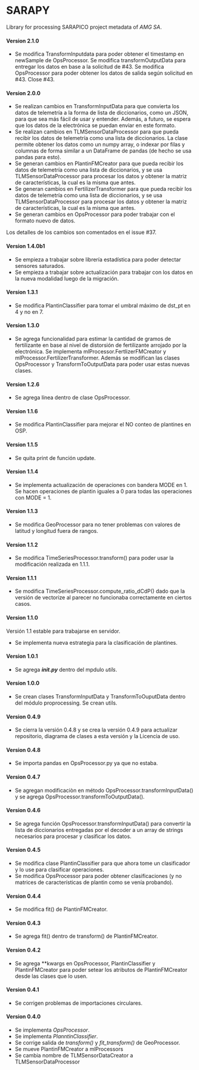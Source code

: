 # SARAPY

Library for processing SARAPICO project metadata of _AMG SA_.

#### Version 2.1.0

- Se modifica TransformInputdata para poder obtener el timestamp en newSample de OpsProcessor. Se modifica transformOutputData para entregar los datos en base a la solicitud de #43. Se modifica OpsProcessor para poder obtener los datos de salida según solicitud en #43. Close #43.

#### Version 2.0.0

- Se realizan cambios en TransformInputData para que convierta los datos de telemetría a la forma de lista de diccionarios, como un JSON, para que sea más fácil de usar y entender. Además, a futuro, se espera que los datos de la electrónica se puedan enviar en este formato.
- Se realizan cambios en TLMSensorDataProcessor para que pueda recibir los datos de telemetría como una lista de diccionarios. La clase permite obtener los datos como un numpy array, o indexar por filas y columnas de forma similar a un DataFrame de pandas (de hecho se usa pandas para esto).
- Se generan cambios en PlantinFMCreator para que pueda recibir los datos de telemetría como una lista de diccionarios, y se usa TLMSensorDataProcessor para procesar los datos y obtener la matriz de características, la cual es la misma que antes.
- Se generan cambios en FertilizerTransformer para que pueda recibir los datos de telemetría como una lista de diccionarios, y se usa TLMSensorDataProcessor para procesar los datos y obtener la matriz de características, la cual es la misma que antes.
- Se generan cambios en OpsProcessor para poder trabajar con el formato nuevo de datos.

Los detalles de los cambios son comentados en el issue #37.

#### Version 1.4.0b1

- Se empieza a trabajar sobre librería estadística para poder detectar sensores saturados.
- Se empieza a trabajar sobre actualización para trabajar con los datos en la nueva modalidad luego de la migración.

#### Version 1.3.1

- Se modifica PlantinClassifier para tomar el umbral máximo de dst_pt en 4 y no en 7.

#### Version 1.3.0

- Se agrega funcionalidad para estimar la cantidad de gramos de fertilizante en base al nivel de distorsión de fertilizante arrojado por la electrónica. Se implementa mlProcessor.FertlizerFMCreator y mlProcessor.FertilizerTransformer. Además se modifican las clases OpsProcessor y TransformToOutputData para poder usar estas nuevas clases.

#### Version 1.2.6

- Se agrega línea dentro de clase OpsProcessor.

#### Version 1.1.6

- Se modifica PlantinClassifier para mejorar el NO conteo de plantines en OSP.

#### Version 1.1.5

- Se quita print de función update.

#### Version 1.1.4

- Se implementa actualización de operaciones con bandera MODE en 1. Se hacen operaciones de plantin iguales a 0 para todas las operaciones con MODE = 1.

#### Version 1.1.3

- Se modifica GeoProcessor para no tener problemas con valores de latitud y longitud fuera de rangos.

#### Version 1.1.2

- Se modifica TimeSeriesProcessor.transform() para poder usar la modificación realizada en 1.1.1.

#### Version 1.1.1

- Se modifica TimeSeriesProcessor.compute_ratio_dCdP() dado que la versión de vectorize al parecer no funcionaba correctamente en ciertos casos.

#### Version 1.1.0

Versión 1.1 estable para trabajarse en servidor.

- Se implementa nueva estrategia para la clasificación de plantines.


#### Version 1.0.1

- Se agrega *__init.py__* dentro del mpdulo _utils_.

#### Version 1.0.0

- Se crean clases TransformInputData y TransformToOuputData dentro del módulo proprocessing. Se crean utils.

#### Version 0.4.9

- Se cierra la versión 0.4.8 y se crea la versión 0.4.9 para actualizar repositorio, diagrama de clases a esta versión y la Licencia de uso.

#### Version 0.4.8

- Se importa pandas en OpsProcessor.py ya que no estaba.

#### Version 0.4.7

- Se agregan modificaciòn en método OpsProcessor.transformInputData() y se agrega OpsProcessor.transformToOutputData().

#### Version 0.4.6

- Se agrega función OpsProcessor.transformInputData() para convertir la lista de diccionarios entregadas por el decoder a un array de strings necesarios para procesar y clasificar los datos.

#### Version 0.4.5

- Se modifica clase PlantinClassifier para que ahora tome un clasificador y lo use para clasificar operaciones.
- Se modifica OpsProcessor para poder obtener clasificaciones (y no matrices de características de plantin como se venía probando).

#### Version 0.4.4

- Se modifica fit() de PlantinFMCreator.

#### Version 0.4.3

- Se agrega fit() dentro de transform() de PlantinFMCreator.

#### Version 0.4.2

- Se agrega \*\*kwargs en OpsProcessor, PlantinClassifier y PlantinFMCreator para poder setear los atributos de PlantinFMCreator desde las clases que lo usen.

#### Version 0.4.1

- Se corrigen problemas de importaciones circulares.

#### Version 0.4.0

- Se implementa _OpsProcessor_.
- Se implementa _PlanntinClassifier_.
- Se corrige salida de _transform()_ y _fit_transform()_ de GeoProcessor.
- Se mueve PlantinFMCreator a mlProcessors
- Se cambia nombre de TLMSensorDataCreator a TLMSensorDataProcessor
